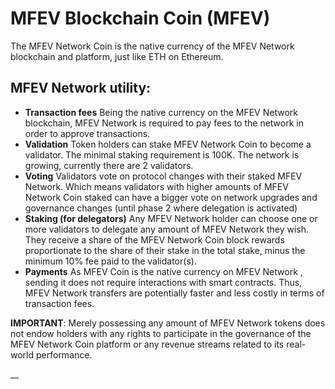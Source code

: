 # MFEV Blockchain Coin (MFEV)

The MFEV Network Coin is the native currency of the MFEV Network blockchain and platform, just like ETH on Ethereum.

## MFEV Network utility:

* **Transaction fees** Being the native currency on the MFEV Network  blockchain, MFEV Network is required to pay fees to the network in order to approve transactions.
* **Validation** Token holders can stake MFEV Network Coin to become a validator. The minimal staking requirement is 100K. The network is growing, currently there are 2 validators.&#x20;
* **Voting** Validators vote on protocol changes with their staked MFEV Network. Which means validators with higher amounts of MFEV Network Coin staked can have a bigger vote on network upgrades and governance changes (until phase 2 where delegation is activated)
* **Staking (for delegators)** Any MFEV Network holder can choose one or more validators to delegate any amount of MFEV Network they wish. They receive a share of the MFEV Network Coin block rewards proportionate to the share of their stake in the total stake, minus the minimum 10% fee paid to the validator(s).
* **Payments** As MFEV Coin is the native currency on MFEV Network , sending it does not require interactions with smart contracts. Thus, MFEV Network transfers are potentially faster and less costly in terms of transaction fees.

**IMPORTANT**: Merely possessing any amount of MFEV Network tokens does not endow holders with any rights to participate in the governance of the MFEV Network Coin platform or any revenue streams related to its real-world performance.



\_\_

